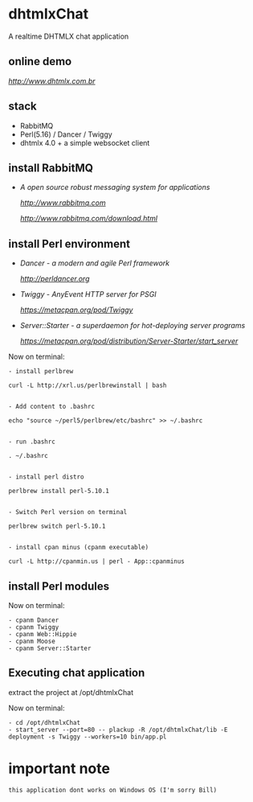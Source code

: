 # dhtmlxChat

A realtime DHTMLX chat application 


online demo
--------------

*http://www.dhtmlx.com.br*


stack
--------------

  - RabbitMQ
  - Perl(5.16) / Dancer / Twiggy
  - dhtmlx 4.0 + a simple websocket client


install RabbitMQ 
--------------

- *A open source robust messaging system for applications*

	*http://www.rabbitmq.com*

	*http://www.rabbitmq.com/download.html*


install Perl environment
--------------

- *Dancer - a modern and agile Perl framework*
	
	*http://perldancer.org*

- *Twiggy - AnyEvent HTTP server for PSGI*
	
	*https://metacpan.org/pod/Twiggy*

- *Server::Starter - a superdaemon for hot-deploying server programs*

	*https://metacpan.org/pod/distribution/Server-Starter/start_server*


Now on terminal:

	- install perlbrew

	curl -L http://xrl.us/perlbrewinstall | bash


	- Add content to .bashrc

	echo "source ~/perl5/perlbrew/etc/bashrc" >> ~/.bashrc


	- run .bashrc

	. ~/.bashrc


	- install perl distro

   	perlbrew install perl-5.10.1


	- Switch Perl version on terminal

	perlbrew switch perl-5.10.1


	- install cpan minus (cpanm executable)

	curl -L http://cpanmin.us | perl - App::cpanminus


install Perl modules
--------------

Now on terminal:
	
	- cpanm Dancer
	- cpanm Twiggy
	- cpanm Web::Hippie
	- cpanm Moose
	- cpanm Server::Starter


Executing chat application
--------------

extract the project at /opt/dhtmlxChat

Now on terminal:
	
	- cd /opt/dhtmlxChat
	- start_server --port=80 -- plackup -R /opt/dhtmlxChat/lib -E deployment -s Twiggy --workers=10 bin/app.pl


# important note
	
	this application dont works on Windows OS (I'm sorry Bill)
